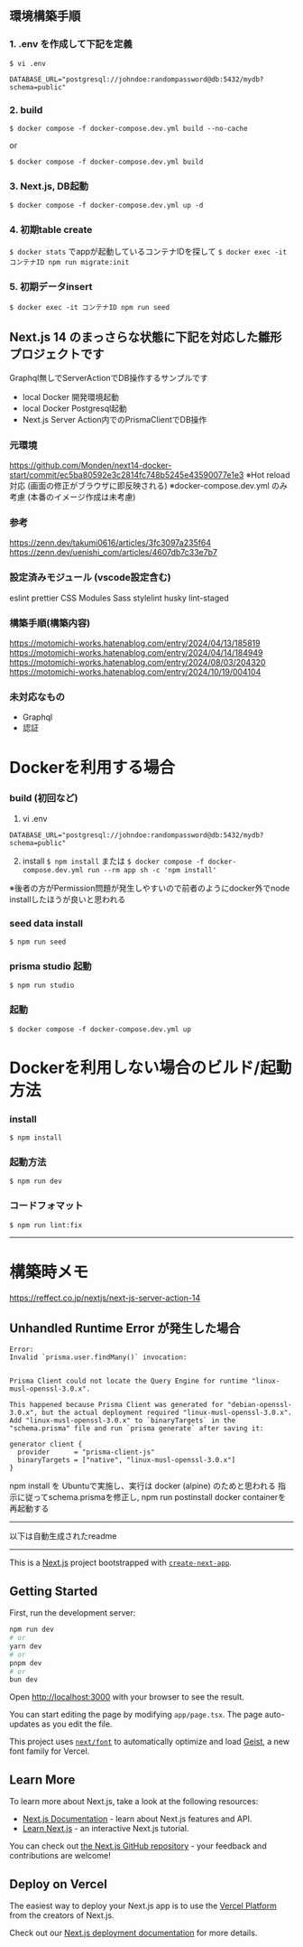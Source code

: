 ## 環境構築手順

### 1. .env を作成して下記を定義

` $ vi .env `
```
DATABASE_URL="postgresql://johndoe:randompassword@db:5432/mydb?schema=public"
```

### 2. build

`
$ docker compose -f docker-compose.dev.yml build --no-cache `

or

`$ docker compose -f docker-compose.dev.yml build
`

### 3. Next.js, DB起動

`$ docker compose -f docker-compose.dev.yml up -d`

### 4. 初期table create
`$ docker stats` でappが起動しているコンテナIDを探して
`$ docker exec -it コンテナID npm run migrate:init`

### 5. 初期データinsert
`$ docker exec -it コンテナID npm run seed `





## Next.js 14 のまっさらな状態に下記を対応した雛形プロジェクトです
Graphql無しでServerActionでDB操作するサンプルです

- local Docker  開発環境起動
- local Docker  Postgresql起動
- Next.js Server Action内でのPrismaClientでDB操作

### 元環境
https://github.com/Monden/next14-docker-start/commit/ec5ba80592e3c2814fc748b5245e43590077e1e3
※Hot reload対応 (画面の修正がブラウザに即反映される)
※docker-compose.dev.yml のみ考慮 (本番のイメージ作成は未考慮)

### 参考
https://zenn.dev/takumi0616/articles/3fc3097a235f64
https://zenn.dev/uenishi_com/articles/4607db7c33e7b7

### 設定済みモジュール (vscode設定含む)
eslint
prettier
CSS Modules
Sass
stylelint
husky
lint-staged

### 構築手順(構築内容)
https://motomichi-works.hatenablog.com/entry/2024/04/13/185819
https://motomichi-works.hatenablog.com/entry/2024/04/14/184949
https://motomichi-works.hatenablog.com/entry/2024/08/03/204320
https://motomichi-works.hatenablog.com/entry/2024/10/19/004104

### 未対応なもの
- Graphql
- 認証

# Dockerを利用する場合

### build (初回など)
1. vi .env
```
DATABASE_URL="postgresql://johndoe:randompassword@db:5432/mydb?schema=public"
```

2. install
` $ npm install `
または
` $ docker compose -f docker-compose.dev.yml run --rm app sh -c 'npm install' `

※後者の方がPermission問題が発生しやすいので前者のようにdocker外でnode installしたほうが良いと思われる

### seed data install
` $ npm run seed `

### prisma studio 起動
` $ npm run studio `

### 起動
` $ docker compose -f docker-compose.dev.yml up `


# Dockerを利用しない場合のビルド/起動方法
### install
` $ npm install `

### 起動方法
` $ npm run dev `

### コードフォマット
` $ npm run lint:fix `


-----------------

# 構築時メモ
https://reffect.co.jp/nextjs/next-js-server-action-14
## Unhandled Runtime Error が発生した場合
```
Error:
Invalid `prisma.user.findMany()` invocation:


Prisma Client could not locate the Query Engine for runtime "linux-musl-openssl-3.0.x".

This happened because Prisma Client was generated for "debian-openssl-3.0.x", but the actual deployment required "linux-musl-openssl-3.0.x".
Add "linux-musl-openssl-3.0.x" to `binaryTargets` in the "schema.prisma" file and run `prisma generate` after saving it:

generator client {
  provider      = "prisma-client-js"
  binaryTargets = ["native", "linux-musl-openssl-3.0.x"]
}
```

npm install を Ubuntuで実施し、実行は docker (alpine) のためと思われる
指示に従ってschema.prismaを修正し,
npm run postinstall
docker containerを再起動する




------------------
以下は自動生成されたreadme





--------------


This is a [Next.js](https://nextjs.org) project bootstrapped with [`create-next-app`](https://nextjs.org/docs/app/api-reference/cli/create-next-app).

## Getting Started

First, run the development server:

```bash
npm run dev
# or
yarn dev
# or
pnpm dev
# or
bun dev
```

Open [http://localhost:3000](http://localhost:3000) with your browser to see the result.

You can start editing the page by modifying `app/page.tsx`. The page auto-updates as you edit the file.

This project uses [`next/font`](https://nextjs.org/docs/app/building-your-application/optimizing/fonts) to automatically optimize and load [Geist](https://vercel.com/font), a new font family for Vercel.

## Learn More

To learn more about Next.js, take a look at the following resources:

- [Next.js Documentation](https://nextjs.org/docs) - learn about Next.js features and API.
- [Learn Next.js](https://nextjs.org/learn) - an interactive Next.js tutorial.

You can check out [the Next.js GitHub repository](https://github.com/vercel/next.js) - your feedback and contributions are welcome!

## Deploy on Vercel

The easiest way to deploy your Next.js app is to use the [Vercel Platform](https://vercel.com/new?utm_medium=default-template&filter=next.js&utm_source=create-next-app&utm_campaign=create-next-app-readme) from the creators of Next.js.

Check out our [Next.js deployment documentation](https://nextjs.org/docs/app/building-your-application/deploying) for more details.
